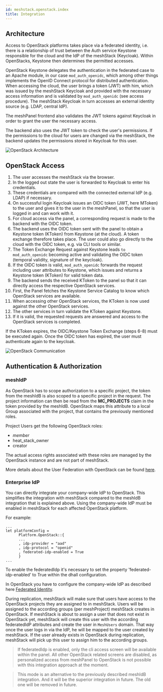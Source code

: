 ```yaml
---
id: meshstack.openstack.index
title: Integration
---
```


## Architecture

Access to OpenStack platforms takes place via a federated identity, i.e. there is a relationship of trust between the Auth service Keystone responsible for the cloud and the IdP of the meshStack (Keycloak). Within OpenStacks, Keystone then determines the permitted accesses.

OpenStack Keystone delegates the authentication in the federated case to an Apache module, in our case `mod_auth_openidc`, which among other things implements the OpenID Connect protocol for distributed authentication. When accessing the cloud, the user brings a token (JWT) with him, which was issued by the meshStack Keycloak and provided with the necessary access information and is validated by `mod_auth_openidc` (see access procedure). The meshStack Keycloak in turn accesses an external identity source (e.g. LDAP, central IdP).

The meshPanel frontend also validates the JWT tokens against Keycloak in order to grant the user the necessary access.

The backend also uses the JWT token to check the user's permissions. If the permissions to the cloud for users are changed via the meshStack, the backend updates the permissions stored in Keycloak for this user.

![OpenStack Architecture](assets/os-architecture.png)

## OpenStack Access

1. The user accesses the meshStack via the browser.
2. In the logged out state the user is forwarded to Keycloak to enter his credentials.
3. These credentials are compared with the connected external IdP (e.g. LDAP) if necessary.
4. On successful login Keycloak issues an OIDC token (JWT, here MToken) to the user and gives it to the user in the meshPanel, so that the user is logged in and can work with it.
5. For cloud access via the panel, a corresponding request is made to the backend with the OIDC token.
6. The backend uses the OIDC token sent with the panel to obtain a Keystone token (KToken) from Keystone (at the cloud). A token exchange therefore takes place. The user could also go directly to the cloud with the OIDC token, e.g. via CLI tools or similar.
7. The Token Exchange Request against Keystone leads `to mod_auth_openidc` becoming active and validating the OIDC token (temporal validity, signature of the keycloak).
8. If the OIDC token is valid, `mod_auth_openidc` forwards the request including user attributes to Keystone, which issues and returns a Keystone token (KToken) for valid token data.
9. The backend sends the received KToken to the panel so that it can directly access the respective OpenStack services.
10. First, the Panel fetches the Keystone Service Catalog to know which OpenStack services are available.
11. When accessing other OpenStack services, the KToken is now used against the other OpenStack services.
12. The other services in turn validate the KToken against Keystone.
13. If it is valid, the requested requests are answered and access to the OpenStack services is completed.

If the KToken expires, the OIDC/Keystone Token Exchange (steps 6-8) must be executed again. Once the OIDC token has expired, the user must authenticate again to the keycloak.

![OpenStack Communication](assets/os-communication.png)

## Authentication & Authorization

### meshIdP

As OpenStack has to scope authorization to a specific project, the token from the meshIdB is also scoped to a specific project in the request. The project information can then be read from the **MC_PROJECTS** claim in the token provided by the meshIdB. OpenStack maps this attribute to a local Group associated with the project, that contains the previously mentioned roles.

Project Users get the following OpenStack roles:

- _member_
- heat_stack_owner
- creator

The actual access rights associated with these roles are managed by the OpenStack instance and are not part of meshStack.

More details about the User Federation with OpenStack can be found [here](meshstack.openstack.index.md).

### Enterprise IdP

You can directly integrate your company-wide IdP to OpenStack. This simplifies the integration with meshStack compared to the meshIdB integration that is explained above. Using the company-wide IdP must be enabled in meshStack for each affected OpenStack platform.

For example:

```dhall
...
let platformConfig =
      Platform.OpenStack::{
      ...
      , idp-provider = "aad"
      , idp-protocol = "openid"
      , federated-idp-enabled = True
      }
...
```

To enable the federatedIdp it's necessary to set the property 'federated-idp-enabled' to True within the dhall configuration.

In OpenStack you have to configure the company-wide IdP as described here [Federated Identity](https://docs.openstack.org/keystone/ussuri/admin/federation/federated_identity.html).

During replication, meshStack will make sure that users have access to the OpenStack projects they are assigned to in meshStack. Users will be assigned to the according groups (per meshProject) meshStack creates in OpenStack. If meshStack is about to assign a user that does not exist in OpenStack yet, meshStack will create this user with the according federatedIdP attributes and create the user in `MeshUsers` domain. That way once the user logs in via the IdP, he will be mapped to the user created by meshStack. If the user already exists in OpenStack during replication, meshStack will pick up this user to assign him to the according groups.

> If federatedIdp is enabled, only the cli access screen will be available within the panel. All other OpenStack related screens are disabled, as personalized access from meshPanel to OpenStack is not possible with this integration approach at the moment.

<!-- This comment is only necessary to separate the two blockquotes. See https://stackoverflow.com/questions/12979577/how-can-i-write-two-separate-blockquotes-in-sequence-using-markdown -->

> This mode is an alternative to the previously described meshIdB integration. And it will be the superior integration in future. The old one will be removed in future.
